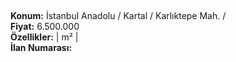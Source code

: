 ## 

**Konum:** İstanbul Anadolu / Kartal / Karlıktepe Mah. /  
**Fiyat:** 6.500.000  
**Özellikler:**  |  m² |   
**İlan Numarası:** 
